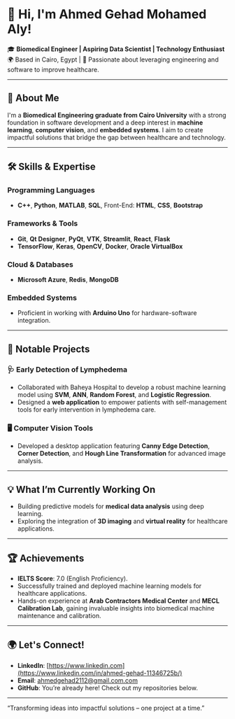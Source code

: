 # 👋 Hi, I'm Ahmed Gehad Mohamed Aly!  

🎓 **Biomedical Engineer | Aspiring Data Scientist | Technology Enthusiast**  
🌍 Based in Cairo, Egypt | 🌟 Passionate about leveraging engineering and software to improve healthcare.  

---

## 🚀 About Me  
I'm a **Biomedical Engineering graduate from Cairo University** with a strong foundation in software development and a deep interest in **machine learning**, **computer vision**, and **embedded systems**. I aim to create impactful solutions that bridge the gap between healthcare and technology.

---

## 🛠️ Skills & Expertise  
### **Programming Languages**  
- **C++**, **Python**, **MATLAB**, **SQL**, Front-End: **HTML**, **CSS**, **Bootstrap**  

### **Frameworks & Tools**  
- **Git**, **Qt Designer**, **PyQt**, **VTK**, **Streamlit**, **React**, **Flask**  
- **TensorFlow**, **Keras**, **OpenCV**, **Docker**, **Oracle VirtualBox**  

### **Cloud & Databases**  
- **Microsoft Azure**, **Redis**, **MongoDB**  

### **Embedded Systems**  
- Proficient in working with **Arduino Uno** for hardware-software integration.  

---

## 🌟 Notable Projects  
### **🩺 Early Detection of Lymphedema**  
- Collaborated with Baheya Hospital to develop a robust machine learning model using **SVM**, **ANN**, **Random Forest**, and **Logistic Regression**.  
- Designed a **web application** to empower patients with self-management tools for early intervention in lymphedema care.  

### **🖥️ Computer Vision Tools**  
- Developed a desktop application featuring **Canny Edge Detection**, **Corner Detection**, and **Hough Line Transformation** for advanced image analysis.  

---

## 💡 What I’m Currently Working On  
- Building predictive models for **medical data analysis** using deep learning.  
- Exploring the integration of **3D imaging** and **virtual reality** for healthcare applications.  

---

## 🏆 Achievements  
- **IELTS Score**: 7.0 (English Proficiency).  
- Successfully trained and deployed machine learning models for healthcare applications.  
- Hands-on experience at **Arab Contractors Medical Center** and **MECL Calibration Lab**, gaining invaluable insights into biomedical machine maintenance and calibration.  

---

## 🌍 Let's Connect!  
- **LinkedIn**: [https://www.linkedin.com](https://www.linkedin.com/in/ahmed-gehad-11346725b/)  
- **Email**: ahmedgehad2112@gmail.com.com
- **GitHub**: You’re already here! Check out my repositories below.  

---

“Transforming ideas into impactful solutions – one project at a time.”  
